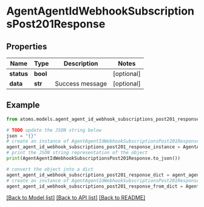 # AgentAgentIdWebhookSubscriptionsPost201Response


## Properties

Name | Type | Description | Notes
------------ | ------------- | ------------- | -------------
**status** | **bool** |  | [optional] 
**data** | **str** | Success message | [optional] 

## Example

```python
from atoms.models.agent_agent_id_webhook_subscriptions_post201_response import AgentAgentIdWebhookSubscriptionsPost201Response

# TODO update the JSON string below
json = "{}"
# create an instance of AgentAgentIdWebhookSubscriptionsPost201Response from a JSON string
agent_agent_id_webhook_subscriptions_post201_response_instance = AgentAgentIdWebhookSubscriptionsPost201Response.from_json(json)
# print the JSON string representation of the object
print(AgentAgentIdWebhookSubscriptionsPost201Response.to_json())

# convert the object into a dict
agent_agent_id_webhook_subscriptions_post201_response_dict = agent_agent_id_webhook_subscriptions_post201_response_instance.to_dict()
# create an instance of AgentAgentIdWebhookSubscriptionsPost201Response from a dict
agent_agent_id_webhook_subscriptions_post201_response_from_dict = AgentAgentIdWebhookSubscriptionsPost201Response.from_dict(agent_agent_id_webhook_subscriptions_post201_response_dict)
```
[[Back to Model list]](../README.md#documentation-for-models) [[Back to API list]](../README.md#documentation-for-api-endpoints) [[Back to README]](../README.md)


